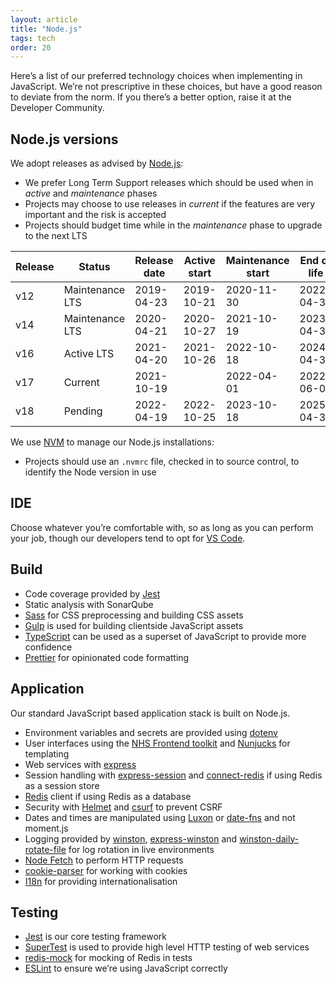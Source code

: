 ```yaml
---
layout: article
title: "Node.js"
tags: tech
order: 20
---
```

Here’s a list of our preferred technology choices when implementing in
JavaScript. We’re not prescriptive in these choices, but have a good reason to
deviate from the norm. If you there’s a better option, raise it at the
Developer Community.

## Node.js versions

We adopt releases as advised by [Node.js](https://nodejs.org/en/about/releases/):

* We prefer Long Term Support releases which should be used when in _active_ and _maintenance_ phases
* Projects may choose to use releases in _current_ if the features are very important and the risk is accepted
* Projects should budget time while in the _maintenance_ phase to upgrade to the next LTS

|Release|Status|Release date|Active start|Maintenance start|End of life|
| ----- | ---- | ---------- | ---------- | --------------- | --------  |
|v12|Maintenance LTS|2019-04-23|2019-10-21|2020-11-30|2022-04-30
|v14|Maintenance LTS|2020-04-21|2020-10-27|2021-10-19|2023-04-30
|v16|Active LTS|2021-04-20|2021-10-26|2022-10-18|2024-04-30
|v17|Current|2021-10-19||2022-04-01|2022-06-01
|v18|Pending|2022-04-19|2022-10-25|2023-10-18|2025-04-30

We use [NVM](https://github.com/nvm-sh/nvm) to manage our Node.js installations:

* Projects should use an `.nvmrc` file, checked in to source control, to identify the Node version in use

## IDE

Choose whatever you’re comfortable with, so as long as you can perform your
job, though our developers tend to opt for [VS Code](https://code.visualstudio.com/).

## Build

* Code coverage provided by [Jest](https://jestjs.io/)
* Static analysis with SonarQube
* [Sass](https://www.npmjs.com/package/sass) for CSS preprocessing and building CSS assets
* [Gulp](https://gulpjs.com/) is used for building clientside JavaScript assets
* [TypeScript](https://www.typescriptlang.org/) can be used as a superset of JavaScript to provide more confidence
* [Prettier](https://prettier.io/) for opinionated code formatting

## Application

Our standard JavaScript based application stack is built on Node.js.

* Environment variables and secrets are provided using [dotenv](https://www.npmjs.com/package/dotenv)
* User interfaces using the [NHS Frontend toolkit](https://service-manual.nhs.uk/design-system) and [Nunjucks](https://mozilla.github.io/nunjucks/) for templating
* Web services with [express](http://expressjs.com/)
* Session handling with [express-session](https://www.npmjs.com/package/express-session) and [connect-redis](https://www.npmjs.com/package/connect-redis) if using Redis as a session store
* [Redis](https://www.npmjs.com/package/redis) client if using Redis as a database
* Security with [Helmet](https://helmetjs.github.io/) and [csurf](https://www.npmjs.com/package/csurf) to prevent CSRF
* Dates and times are manipulated using [Luxon](https://moment.github.io/luxon/#) or [date-fns](https://date-fns.org/) and not moment.js
* Logging provided by [winston](https://www.npmjs.com/package/winston), [express-winston](https://www.npmjs.com/package/express-winston) and [winston-daily-rotate-file](https://www.npmjs.com/package/winston-daily-rotate-file) for log rotation in live environments
* [Node Fetch](https://www.npmjs.com/package/node-fetch) to perform HTTP requests
* [cookie-parser](https://www.npmjs.com/package/cookie-parser) for working with cookies
* [I18n](https://www.npmjs.com/package/i18n) for providing internationalisation

## Testing

* [Jest](https://jestjs.io/) is our core testing framework
* [SuperTest](https://www.npmjs.com/package/supertest) is used to provide high level HTTP testing of web services
* [redis-mock](https://www.npmjs.com/package/redis-mock) for mocking of Redis in tests
* [ESLint](https://eslint.org/) to ensure we’re using JavaScript correctly
